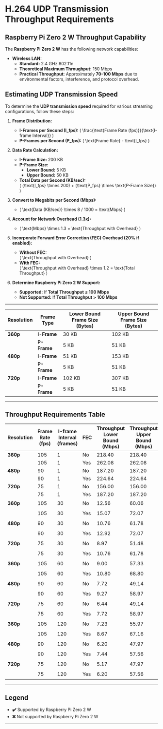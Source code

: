 # H.264 UDP Transmission Throughput Requirements

## Raspberry Pi Zero 2 W Throughput Capability

The **Raspberry Pi Zero 2 W** has the following network capabilities:

- **Wireless LAN:** 
  - **Standard:** 2.4 GHz 802.11n
  - **Theoretical Maximum Throughput:** 150 Mbps
  - **Practical Throughput:** Approximately **70-100 Mbps** due to environmental factors, interference, and protocol overhead.

## Estimating UDP Transmission Speed

To determine the **UDP transmission speed** required for various streaming configurations, follow these steps:

1. **Frame Distribution:**
   - **I-Frames per Second (I_fps):** \( \frac{\text{Frame Rate (fps)}}{\text{I-frame Interval}} \)
   - **P-Frames per Second (P_fps):** \( \text{Frame Rate} - \text{I_fps} \)

2. **Data Rate Calculation:**
   - **I-Frame Size:** 200 KB
   - **P-Frame Size:** 
     - **Lower Bound:** 5 KB
     - **Upper Bound:** 50 KB
   - **Total Data per Second (KB/sec):**  
     \( (\text{I_fps} \times 200) + (\text{P_fps} \times \text{P-Frame Size}) \)

3. **Convert to Megabits per Second (Mbps):**
   - \( \text{Data (KB/sec)} \times 8 / 1000 = \text{Mbps} \)

4. **Account for Network Overhead (1.3x):**
   - \( \text{Mbps} \times 1.3 = \text{Throughput with Overhead} \)

5. **Incorporate Forward Error Correction (FEC) Overhead (20% if enabled):**
   - **Without FEC:**  
     \( \text{Throughput with Overhead} \)
   - **With FEC:**  
     \( \text{Throughput with Overhead} \times 1.2 = \text{Total Throughput} \)

6. **Determine Raspberry Pi Zero 2 W Support:**
   - **Supported:** If **Total Throughput ≤ 100 Mbps**
   - **Not Supported:** If **Total Throughput > 100 Mbps**

---
| **Resolution** | **Frame Type**  | **Lower Bound Frame Size (Bytes)** | **Upper Bound Frame Size (Bytes)** |
|----------------|-----------------|------------------------------------|------------------------------------|
| **360p**       | **I-Frame**     | 30 KB                              | 102 KB                             |
|                | **P-Frame**     | 5 KB                               | 51 KB                              |
| **480p**       | **I-Frame**     | 51 KB                              | 153 KB                             |
|                | **P-Frame**     | 5 KB                               | 51 KB                              |
| **720p**       | **I-Frame**     | 102 KB                             | 307 KB                             |
|                | **P-Frame**     | 5 KB                               | 51 KB                              |
---

## Throughput Requirements Table

| **Resolution** | **Frame Rate (fps)** | **I-frame Interval (frames)** | **FEC** | **Throughput Lower Bound (Mbps)** | **Throughput Upper Bound (Mbps)** | **Raspberry Pi Zero 2 W Support**  |
|----------------|----------------------|-------------------------------|---------|-----------------------------------|-----------------------------------|------------------------------------|
| **360p**       | 105                  | 1                             | No      | 218.40                            | 218.40                            | ❌                                 |
|                | 105                  | 1                             | Yes     | 262.08                            | 262.08                            | ❌                                 |
| **480p**       | 90                   | 1                             | No      | 187.20                            | 187.20                            | ❌                                 |
|                | 90                   | 1                             | Yes     | 224.64                            | 224.64                            | ❌                                 |
| **720p**       | 75                   | 1                             | No      | 156.00                            | 156.00                            | ❌                                 |
|                | 75                   | 1                             | Yes     | 187.20                            | 187.20                            | ❌                                 |
| **360p**       | 105                  | 30                            | No      | 12.56                             | 60.06                             | ✔️                                 |
|                | 105                  | 30                            | Yes     | 15.07                             | 72.07                             | ✔️                                 |
| **480p**       | 90                   | 30                            | No      | 10.76                             | 61.78                             | ✔️                                 |
|                | 90                   | 30                            | Yes     | 12.92                             | 72.07                             | ✔️                                 |
| **720p**       | 75                   | 30                            | No      | 8.97                              | 51.48                             | ✔️                                 |
|                | 75                   | 30                            | Yes     | 10.76                             | 61.78                             | ✔️                                 |
| **360p**       | 105                  | 60                            | No      | 9.00                              | 57.33                             | ✔️                                 |
|                | 105                  | 60                            | Yes     | 10.80                             | 68.80                             | ✔️                                 |
| **480p**       | 90                   | 60                            | No      | 7.72                              | 49.14                             | ✔️                                 |
|                | 90                   | 60                            | Yes     | 9.27                              | 58.97                             | ✔️                                 |
| **720p**       | 75                   | 60                            | No      | 6.44                              | 49.14                             | ✔️                                 |
|                | 75                   | 60                            | Yes     | 7.72                              | 58.97                             | ✔️                                 |
| **360p**       | 105                  | 120                           | No      | 7.23                              | 55.97                             | ✔️                                 |
|                | 105                  | 120                           | Yes     | 8.67                              | 67.16                             | ✔️                                 |
| **480p**       | 90                   | 120                           | No      | 6.20                              | 47.97                             | ✔️                                 |
|                | 90                   | 120                           | Yes     | 7.44                              | 57.56                             | ✔️                                 |
| **720p**       | 75                   | 120                           | No      | 5.17                              | 47.97                             | ✔️                                 |
|                | 75                   | 120                           | Yes     | 6.20                              | 57.56                             | ✔️                                 |
---

## Legend

- **✔️** Supported by Raspberry Pi Zero 2 W
- **❌** Not supported by Raspberry Pi Zero 2 W

---

